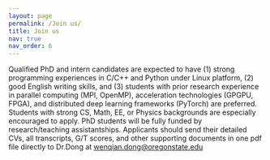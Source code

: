 ```yaml
---
layout: page
permalink: /Join us/
title: Join us
nav: true
nav_order: 6
---
```


Qualified PhD and intern candidates are expected to have (1) strong programming experiences in C/C++ and Python under Linux platform, (2) good English writing skills, and (3) students with prior research experience in parallel computing (MPI, OpenMP), acceleration technologies (GPGPU, FPGA), and distributed deep learning frameworks (PyTorch) are preferred. Students with strong CS, Math, EE, or Physics backgrounds are especially encouraged to apply. PhD students will be fully funded by research/teaching assistantships. Applicants should send their detailed CVs, all transcripts, G/T scores, and other supporting documents in one pdf file directly to Dr.Dong at wenqian.dong@oregonstate.edu